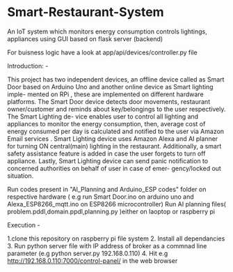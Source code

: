 # Smart-Restaurant-System
An IoT system which monitors energy consumption controls lightings, appliances using GUI based on flask server (backend)

For buisness logic have a look at app/api/devices/controller.py file

Introduction: -

This project has two independent devices, an offline device called as Smart Door based on Arduino Uno  and another online device as Smart lighting imple- mented on RPi , these are implemented on different hardware platforms. The Smart Door device detects door movements, restaurant owner/customer and reminds about key/belongings to the user respectively. The Smart Lighting de- vice enables user to control all lighting and appliances to monitor the energy consumption, then, average cost of energy consumed per day is calculated and notified to the user via Amazon Email services . Smart Lighting device uses Amazon Alexa and AI planner  for turning ON central(main) lighting in the restaurant. Additionally, a smart safety assistance feature is added in case the user forgets to turn off appliance. Lastly, Smart Lighting device can send panic notification to concerned authorities on behalf of user in case of emer- gency/locked out situation.

Run codes present in "Al_Planning and Arduino_ESP codes" folder on respective hardware ( e.g run Smart Door.ino on arduino uno and Alexa_ESP8266_mqtt.ino on ESP8266 microcontroller)
Run AI planning files( problem.pddl,domain.ppdl,planning.py )either on laoptop or raspberry pi

Execution -

1.clone this repository on raspberry pi file system
2. Install all dependancies
3. Run python server file with IP address of broker as a commnad line parameter (e.g python server.py 192.168.0.110)
4. Hit e.g http://192.168.0.110:7000/control-panel/ in the web browser




